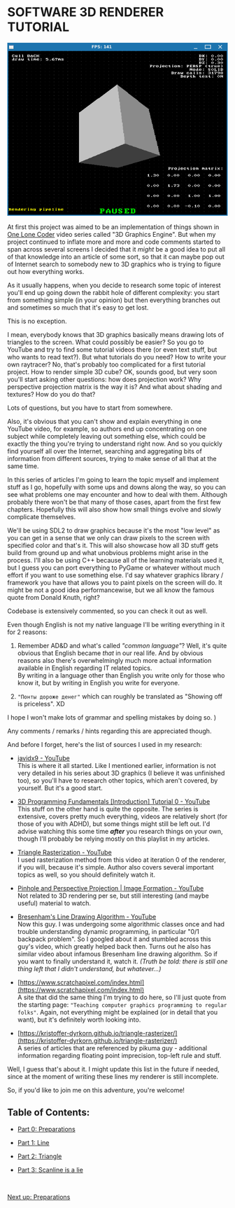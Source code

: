 # SOFTWARE 3D RENDERER TUTORIAL

![](images/index/title.png)

At first this project was aimed to be an implementation of things shown in [One Lone Coder](https://github.com/OneLoneCoder) video series called "3D Graphics Engine". But when my project continued to inflate more and more and code comments started to span across several screens I decided that it _might_ be a good idea to put all of that knowledge into an article of some sort, so that it can maybe pop out of Internet search to somebody new to 3D graphics who is trying to figure out how everything works.

As it usually happens, when you decide to research some topic of interest you'll end up going down the rabbit hole of different complexity: you start from something simple (in your opinion) but then everything branches out and sometimes so much that it's easy to get lost.

This is no exception.

I mean, everybody knows that 3D graphics basically means drawing lots of triangles to the screen. What could possibly be easier? So you go to YouTube and try to find some tutorial videos there (or even text stuff, but who wants to read text?). But what tutorials do you need? How to write your own raytracer? No, that's probably too complicated for a first tutorial project. How to render simple 3D cube? OK, sounds good, but very soon you'll start asking other questions: how does projection work? Why perspective projection matrix is the way it is? And what about shading and textures? How do you do that?

Lots of questions, but you have to start from somewhere.

Also, it's obvious that you can't show and explain everything in one YouTube video, for example, so authors end up concentrating on one subject while completely leaving out something else, which could be exactly the thing you're trying to understand right now. And so you quickly find yourself all over the Internet, searching and aggregating bits of information from different sources, trying to make sense of all that at the same time.

In this series of articles I'm going to learn the topic myself and implement stuff as I go, hopefully with some ups and downs along the way, so you can see what problems one may encounter and how to deal with them. Although probably there won't be that many of those cases, apart from the first few chapters. Hopefully this will also show how small things evolve and slowly complicate themselves.

We'll be using SDL2 to draw graphics because it's the most "low level" as you can get in a sense that we only can draw pixels to the screen with specified color and that's it. This will also showcase how all 3D stuff gets build from ground up and what unobvious problems might arise in the process. I'll also be using C++ because all of the learning materials used it, but I guess you can port everything to PyGame or whatever without much effort if you want to use something else. I'd say whatever graphics library / framework you have that allows you to paint pixels on the screen will do. It might be not a good idea performancewise, but we all know the famous quote from Donald Knuth, right?

Codebase is extensively commented, so you can check it out as well.

Even though English is not my native language I'll be writing everything in it for 2 reasons:

1. Remember AD&D and what's called _"common language"_? Well, it's quite obvious that English became _that_ in our real life. And by obvious reasons also there's overwhelmingly much more actual information available in English regarding IT related topics.<br>
   By writing in a language other than English you write only for those who know it, but by writing in English you write for everyone.

2. `"Понты дороже денег"` which can roughly be translated as "Showing off is priceless". XD

I hope I won't make lots of grammar and spelling mistakes by doing so. )

Any comments / remarks / hints regarding this are appreciated though.

And before I forget, here's the list of sources I used in my research:

- [javidx9 - YouTube](https://www.youtube.com/@javidx9)<br>
  This is where it all started. Like I mentioned earlier, information is not very detailed in his series about 3D graphics (I believe it was unfinished too), so you'll have to research other topics, which aren't covered, by yourself. But it's a good start.

- [3D Programming Fundamentals \[Introduction\] Tutorial 0 - YouTube](https://www.youtube.com/watch?v=uehGqieEbus&list=PLqCJpWy5Fohe8ucwhksiv9hTF5sfid8lA)<br>
  This stuff on the other hand is quite the opposite. The series is extensive, covers pretty much everything, videos are relatively short (for those of you with ADHD), but some things might still be left out. I'd advise watching this some time ***after*** you research things on your own, though I'll probably be relying mostly on this playlist in my articles.

- [Triangle Rasterization - YouTube](https://www.youtube.com/watch?v=k5wtuKWmV48&pp=ygUWdHJpYW5nbGUgcmFzdGVyaXphdGlvbg%3D%3D)<br>
  I used rasterization method from this video at iteration 0 of the renderer, if you will, because it's simple. Author also covers several important topics as well, so you should definitely watch it.

- [Pinhole and Perspective Projection | Image Formation - YouTube](https://www.youtube.com/watch?v=_EhY31MSbNM)<br>
  Not related to 3D rendering per se, but still interesting (and maybe useful) material to watch.

- [Bresenham's Line Drawing Algorithm - YouTube](https://www.youtube.com/watch?v=RGB-wlatStc)<br>
  Now this guy. I was undergoing some algorithmic classes once and had trouble understanding dynamic programming, in particular "0/1 backpack problem". So I googled about it and stumbled across this guy's video, which greatly helped back then. Turns out he also has similar video about infamous Bresenham line drawing algorithm. So if you want to finally understand it, watch it. _(Truth be told: there is still one thing left that I didn't understand, but whatever...)_

- [https://www.scratchapixel.com/index.html](https://www.scratchapixel.com/index.html)<br>
  A site that did the same thing I'm trying to do here, so I'll just quote from the starting page: `"Teaching computer graphics programming to regular folks"`. Again, not everything might be explained (or in detail that you want), but it's definitely worth looking into.

- [https://kristoffer-dyrkorn.github.io/triangle-rasterizer/](https://kristoffer-dyrkorn.github.io/triangle-rasterizer/)<br>
  A series of articles that are referenced by pikuma guy - additional information regarding floating point imprecision, top-left rule and stuff.

Well, I guess that's about it. I might update this list in the future if needed, since at the moment of writing these lines my renderer is still incomplete.

So, if you'd like to join me on this adventure, you're welcome!

## Table of Contents:

- [Part 0: Preparations](p0.md)

- [Part 1: Line](p1.md)

- [Part 2: Triangle](p2.md)

- [Part 3: Scanline is a lie](p3.md)

<br>

[ Next up: Preparations ](p0.md)
